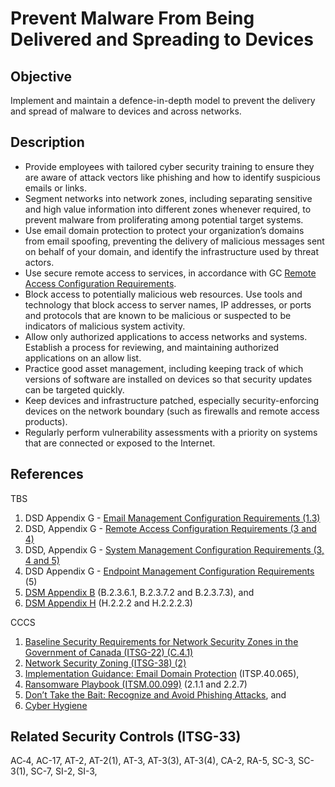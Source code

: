 # Prevent Malware From Being Delivered and Spreading to Devices

## Objective

Implement and maintain a defence-in-depth model to prevent the delivery and spread of malware to devices and across networks.

## Description

- Provide employees with tailored cyber security training to ensure they are aware of attack vectors like phishing and how to identify suspicious emails or links.
- Segment networks into network zones, including separating sensitive and high value information into different zones whenever required, to prevent malware from proliferating among potential target systems.
- Use email domain protection to protect your organization’s domains from email spoofing, preventing the delivery of malicious messages sent on behalf of your domain, and identify the infrastructure used by threat actors.
- Use secure remote access to services, in accordance with GC [Remote Access Configuration Requirements](https://www.gcpedia.gc.ca/gcwiki/images/7/7e/Remote_Access_Configuration_Requirements.pdf).
- Block access to potentially malicious web resources. Use tools and technology that block access to server names, IP addresses, or ports and protocols that are known to be malicious or suspected to be indicators of malicious system activity.
- Allow only authorized applications to access networks and systems. Establish a process for reviewing, and maintaining authorized applications on an allow list.
- Practice good asset management, including keeping track of which versions of software are installed on devices so that security updates can be targeted quickly.
- Keep devices and infrastructure patched, especially security-enforcing devices on the network boundary (such as firewalls and remote access products).
- Regularly perform vulnerability assessments with a priority on systems that are connected or exposed to the Internet.

## References

TBS

1. DSD Appendix G - [Email Management Configuration Requirements (1.3)](https://www.gcpedia.gc.ca/gcwiki/images/2/2a/Appendix_G_-_Standard_on_Enterprise_IT_Service_Common_Updates_-_20210924.pdf)
2. DSD, Appendix G - [Remote Access Configuration Requirements (3 and 4)](https://www.gcpedia.gc.ca/gcwiki/images/7/7e/Remote_Access_Configuration_Requirements.pdf)
3. DSD, Appendix G - [System Management Configuration Requirements (3, 4 and 5)](https://www.gcpedia.gc.ca/gcwiki/images/1/1e/System_Management_Configuration_Requirements.pdf)
4. DSD Appendix G - [Endpoint Management Configuration Requirements](https://www.gcpedia.gc.ca/gcwiki/images/e/e8/5_-_Endpoint_Management_Configuration_Requirements.pdf) (5)
5. [DSM Appendix B](https://www.tbs-sct.gc.ca/pol/doc-eng.aspx?id=32611&section=procedure&p=B#appB) (B.2.3.6.1, B.2.3.7.2 and B.2.3.7.3), and
6. [DSM Appendix H](https://www.tbs-sct.gc.ca/pol/doc-eng.aspx?id=32611#appH) (H.2.2.2 and H.2.2.2.3)

CCCS

1. [Baseline Security Requirements for Network Security Zones in the Government of Canada (ITSG-22) (C.4.1)](https://www.cyber.gc.ca/sites/default/files/publications/itsg-22-eng.pdf)
2. [Network Security Zoning (ITSG-38) (2)](https://cyber.gc.ca/sites/default/files/publications/itsg-38-eng.pdf)
3. [Implementation Guidance: Email Domain Protection](https://cyber.gc.ca/en/guidance/implementation-guidance-email-domain-protection) (ITSP.40.065),
4. [Ransomware Playbook (ITSM.00.099)](https://cyber.gc.ca/en/guidance/ransomware-playbook-itsm00099) (2.1.1 and 2.2.7)
5. [Don’t Take the Bait: Recognize and Avoid Phishing Attacks](https://www.cyber.gc.ca/en/guidance/dont-take-bait-recognize-and-avoid-phishing-attacks), and
6. [Cyber Hygiene](https://www.cyber.gc.ca/sites/default/files/publications/cse-its-cyber-hygiene-e.pdf)

## Related Security Controls (ITSG-33)

AC‑4, AC-17, AT-2, AT-2(1), AT-3, AT-3(3), AT-3(4), CA-2, RA-5, SC-3, SC-3(1), SC-7, SI-2, SI-3,

